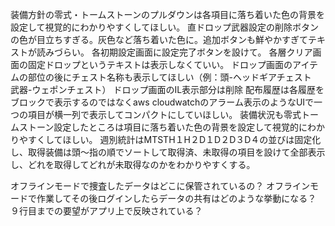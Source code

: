 装備方針の零式・トームストーンのプルダウンは各項目に落ち着いた色の背景を設定して視覚的にわかりやすくしてほしい。
直ドロップ武器設定の削除ボタンの色が目立ちすぎる。灰色など落ち着いた色に。追加ボタンも鮮やかすぎてテキストが読みづらい。
各初期設定画面に設定完了ボタンを設けて。
各層クリア画面の固定ドロップというテキストは表示しなくていい。
ドロップ画面のアイテムの部位の後にチェスト名称も表示してほしい（例：頭-ヘッドギアチェスト　武器-ウェポンチェスト）
ドロップ画面のIL表示部分は削除
配布履歴は各履歴をブロックで表示するのではなくaws cloudwatchのアラーム表示のようなUIで一つの項目が横一列で表示してコンパクトにしていほしい。
装備状況も零式トームストーン設定したところは項目に落ち着いた色の背景を設定して視覚的にわかりやすくしてほしい。
週別統計はMTSTH１H２D１D２D３D４の並びは固定化し、取得装備は頭～指の順でソートして取得済、未取得の項目を設けて全部表示し、どれを取得してどれが未取得なのかをわかりやすくする。

オフラインモードで捜査したデータはどこに保管されているの？
オフラインモードで作業してその後ログインしたらデータの共有はどのような挙動になる？
９行目までの要望がアプリ上で反映されている？